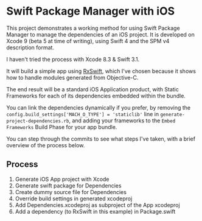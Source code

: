 # Swift Package Manager with iOS

This project demonstrates a working method for using Swift Package Manager to manage the dependencies of an iOS project. It is developed on Xcode 9 (beta 5 at time of writing), using Swift 4 and the SPM v4 description format.

I haven't tried the process with Xcode 8.3 & Swift 3.1.

It will build a simple app using [RxSwift](https://github.com/ReactiveX/RxSwift), which I've chosen because it shows how to handle modules generated from Objective-C.

The end result will be a standard iOS Application product, with Static Frameworks for each of its dependencies embedded within the bundle.

You can link the dependencies dynamically if you prefer, by removing the `config.build_settings['MACH_O_TYPE'] = 'staticlib'` line in `generate-project-dependencies.rb`, and adding your frameworks to the `Embed Frameworks` Build Phase for your app bundle.


You can step through the commits to see what steps I've taken, with a brief overview of the process below.

## Process

1. Generate iOS App project with Xcode
2. Generate swift package for Dependencies
3. Create dummy source file for Dependencies
4. Override build settings in generated xcodeproj
5. Add Dependencies.xcodeproj as subproject of the App xcodeproj
6. Add a dependency (to RxSwift in this example) in Package.swift

